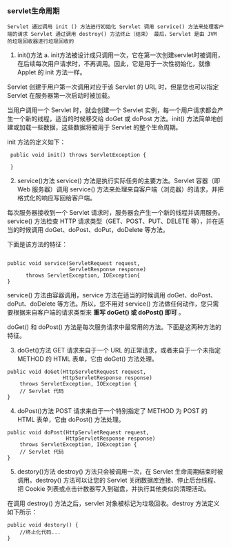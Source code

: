 ### servlet生命周期
`
Servlet 通过调用 init () 方法进行初始化
Servlet 调用 service() 方法来处理客户端的请求
Servlet 通过调用 destroy() 方法终止（结束）
最后，Servlet 是由 JVM 的垃圾回收器进行垃圾回收的
`

1. init()方法
a. init方法被设计成只调用一次，它在第一次创建servlet时被调用，在后续每次用户请求时，不再调用。因此，它是用于一次性初始化，就像 Applet 的 init 方法一样。

Servlet 创建于用户第一次调用对应于该 Servlet 的 URL 时，但是您也可以指定 Servlet 在服务器第一次启动时被加载。

当用户调用一个 Servlet 时，就会创建一个 Servlet 实例，每一个用户请求都会产生一个新的线程，适当的时候移交给 doGet 或 doPost 方法。init() 方法简单地创建或加载一些数据，这些数据将被用于 Servlet 的整个生命周期。

init 方法的定义如下：
```
 public void init() throws ServletException {

 }
```

2. service()方法
service() 方法是执行实际任务的主要方法。Servlet 容器（即 Web 服务器）调用 service() 方法来处理来自客户端（浏览器）的请求，并把格式化的响应写回给客户端。

每次服务器接收到一个 Servlet 请求时，服务器会产生一个新的线程并调用服务。service() 方法检查 HTTP 请求类型（GET、POST、PUT、DELETE 等），并在适当的时候调用 doGet、doPost、doPut，doDelete 等方法。

下面是该方法的特征：
```

public void service(ServletRequest request, 
                    ServletResponse response) 
      throws ServletException, IOException{
}

```
service() 方法由容器调用，service 方法在适当的时候调用 doGet、doPost、doPut、doDelete 等方法。所以，您不用对 service() 方法做任何动作，您只需要根据来自客户端的请求类型来 **重写 doGet() 或 doPost() 即可** 。

doGet() 和 doPost() 方法是每次服务请求中最常用的方法。下面是这两种方法的特征。

3. doGet()方法
GET 请求来自于一个 URL 的正常请求，或者来自于一个未指定 METHOD 的 HTML 表单，它由 doGet() 方法处理。
```
public void doGet(HttpServletRequest request,
                  HttpServletResponse response)
    throws ServletException, IOException {
    // Servlet 代码
}

```

4. doPost()方法
POST 请求来自于一个特别指定了 METHOD 为 POST 的 HTML 表单，它由 doPost() 方法处理。
```
public void doPost(HttpServletRequest request,
                   HttpServletResponse response)
    throws ServletException, IOException {
    // Servlet 代码
}

```
5. destory()方法
destroy() 方法只会被调用一次，在 Servlet 生命周期结束时被调用。destroy() 方法可以让您的 Servlet 关闭数据库连接、停止后台线程、把 Cookie 列表或点击计数器写入到磁盘，并执行其他类似的清理活动。

在调用 destroy() 方法之后，servlet 对象被标记为垃圾回收。destroy 方法定义如下所示：
```
public void destory() {
    //终止化代码...
}

```